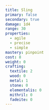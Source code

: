 ```yaml
---
title: Sling
primary: false
secondary: true
damage: 1d4
range: 30
properties:
  - agile
  - precise
  - simple
mastery: pinpoint
cost: 8
weight: 0
crafting:
  textile: 2
  wood: 0
  metal: 1
  stone: 0
  elementalis: 0
  mithril: 0
  fadeite: 0
---
```


